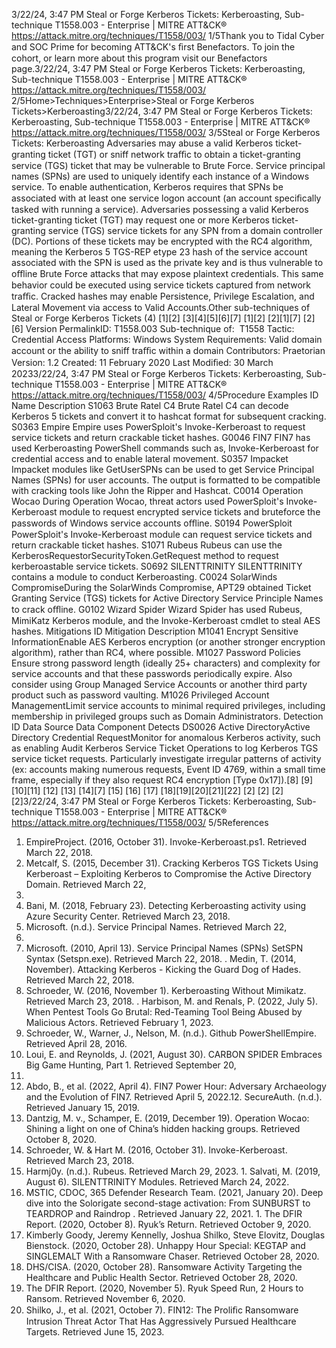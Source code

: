 3/22/24, 3:47 PM Steal or Forge Kerberos Tickets: Kerberoasting, Sub-technique T1558.003 - Enterprise | MITRE ATT&CK®
https://attack.mitre.org/techniques/T1558/003/ 1/5Thank you to Tidal Cyber and SOC Prime for becoming ATT&CK's ﬁrst Benefactors. To join the cohort, or learn more about this program visit our
Benefactors page.3/22/24, 3:47 PM Steal or Forge Kerberos Tickets: Kerberoasting, Sub-technique T1558.003 - Enterprise | MITRE ATT&CK®
https://attack.mitre.org/techniques/T1558/003/ 2/5Home>Techniques>Enterprise>Steal or Forge Kerberos Tickets>Kerberoasting3/22/24, 3:47 PM Steal or Forge Kerberos Tickets: Kerberoasting, Sub-technique T1558.003 - Enterprise | MITRE ATT&CK®
https://attack.mitre.org/techniques/T1558/003/ 3/5Steal or Forge Kerberos Tickets: Kerberoasting
Adversaries may abuse a valid Kerberos ticket-granting ticket (TGT) or sniff network traﬃc to obtain a ticket-granting service (TGS) ticket
that may be vulnerable to Brute Force.
Service principal names (SPNs) are used to uniquely identify each instance of a Windows service. To enable authentication, Kerberos
requires that SPNs be associated with at least one service logon account (an account speciﬁcally tasked with running a service).
Adversaries possessing a valid Kerberos ticket-granting ticket (TGT) may request one or more Kerberos ticket-granting service (TGS) service
tickets for any SPN from a domain controller (DC). Portions of these tickets may be encrypted with the RC4 algorithm, meaning the
Kerberos 5 TGS-REP etype 23 hash of the service account associated with the SPN is used as the private key and is thus vulnerable to oﬄine
Brute Force attacks that may expose plaintext credentials. 
This same behavior could be executed using service tickets captured from network traﬃc.
Cracked hashes may enable Persistence, Privilege Escalation, and Lateral Movement via access to Valid Accounts.Other sub-techniques of Steal or Forge Kerberos Tickets (4)
[1][2]
[3][4][5][6][7]
[1][2]
[2][1][7]
[2]
[6]
Version PermalinkID: T1558.003
Sub-technique of:  T1558
 
Tactic: Credential Access
 
Platforms: Windows
 
System Requirements: Valid domain account or the ability to sniff traﬃc within a domain
Contributors: Praetorian
Version: 1.2
Created: 11 February 2020
Last Modiﬁed: 30 March 20233/22/24, 3:47 PM Steal or Forge Kerberos Tickets: Kerberoasting, Sub-technique T1558.003 - Enterprise | MITRE ATT&CK®
https://attack.mitre.org/techniques/T1558/003/ 4/5Procedure Examples
ID Name Description
S1063 Brute Ratel C4 Brute Ratel C4 can decode Kerberos 5 tickets and convert it to hashcat format for subsequent cracking.
S0363 Empire Empire uses PowerSploit's Invoke-Kerberoast to request service tickets and return crackable ticket
hashes.
G0046 FIN7 FIN7 has used Kerberoasting PowerShell commands such as, Invoke-Kerberoast for credential
access and to enable lateral movement.
S0357 Impacket Impacket modules like GetUserSPNs can be used to get Service Principal Names (SPNs) for user
accounts. The output is formatted to be compatible with cracking tools like John the Ripper and
Hashcat.
C0014 Operation Wocao During Operation Wocao, threat actors used PowerSploit's Invoke-Kerberoast module to request
encrypted service tickets and bruteforce the passwords of Windows service accounts oﬄine.
S0194 PowerSploit PowerSploit's Invoke-Kerberoast module can request service tickets and return crackable ticket
hashes.
S1071 Rubeus Rubeus can use the KerberosRequestorSecurityToken.GetRequest method to request
kerberoastable service tickets.
S0692 SILENTTRINITY SILENTTRINITY contains a module to conduct Kerberoasting.
C0024 SolarWinds
CompromiseDuring the SolarWinds Compromise, APT29 obtained Ticket Granting Service (TGS) tickets for Active
Directory Service Principle Names to crack oﬄine.
G0102 Wizard Spider Wizard Spider has used Rubeus, MimiKatz Kerberos module, and the Invoke-Kerberoast cmdlet to steal
AES hashes.
Mitigations
ID Mitigation Description
M1041 Encrypt Sensitive
InformationEnable AES Kerberos encryption (or another stronger encryption algorithm), rather than RC4, where
possible.
M1027 Password Policies Ensure strong password length (ideally 25+ characters) and complexity for service accounts and that
these passwords periodically expire. Also consider using Group Managed Service Accounts or
another third party product such as password vaulting.
M1026 Privileged Account
ManagementLimit service accounts to minimal required privileges, including membership in privileged groups such
as Domain Administrators.
Detection
ID Data Source Data Component Detects
DS0026 Active DirectoryActive Directory
Credential RequestMonitor for anomalous Kerberos activity, such as enabling Audit Kerberos Service
Ticket Operations to log Kerberos TGS service ticket requests. Particularly investigate
irregular patterns of activity (ex: accounts making numerous requests, Event ID 4769,
within a small time frame, especially if they also request RC4 encryption [Type 0x17]).[8]
[9]
[10][11]
[12]
[13]
[14][7]
[15]
[16]
[17]
[18][19][20][21][22]
[2]
[2]
[2]
[2]3/22/24, 3:47 PM Steal or Forge Kerberos Tickets: Kerberoasting, Sub-technique T1558.003 - Enterprise | MITRE ATT&CK®
https://attack.mitre.org/techniques/T1558/003/ 5/5References
1. EmpireProject. (2016, October 31). Invoke-Kerberoast.ps1.
Retrieved March 22, 2018.
2. Metcalf, S. (2015, December 31). Cracking Kerberos TGS
Tickets Using Kerberoast – Exploiting Kerberos to
Compromise the Active Directory Domain. Retrieved March 22,
2018.
3. Bani, M. (2018, February 23). Detecting Kerberoasting activity
using Azure Security Center. Retrieved March 23, 2018.
4. Microsoft. (n.d.). Service Principal Names. Retrieved March 22,
2018.
5. Microsoft. (2010, April 13). Service Principal Names (SPNs)
SetSPN Syntax (Setspn.exe). Retrieved March 22, 2018.
 . Medin, T. (2014, November). Attacking Kerberos - Kicking the
Guard Dog of Hades. Retrieved March 22, 2018.
7. Schroeder, W. (2016, November 1). Kerberoasting Without
Mimikatz. Retrieved March 23, 2018.
 . Harbison, M. and Renals, P. (2022, July 5). When Pentest Tools
Go Brutal: Red-Teaming Tool Being Abused by Malicious
Actors. Retrieved February 1, 2023.
9. Schroeder, W., Warner, J., Nelson, M. (n.d.). Github
PowerShellEmpire. Retrieved April 28, 2016.
10. Loui, E. and Reynolds, J. (2021, August 30). CARBON SPIDER
Embraces Big Game Hunting, Part 1. Retrieved September 20,
2021.
11. Abdo, B., et al. (2022, April 4). FIN7 Power Hour: Adversary
Archaeology and the Evolution of FIN7. Retrieved April 5,
2022.12. SecureAuth. (n.d.). Retrieved January 15, 2019.
13. Dantzig, M. v., Schamper, E. (2019, December 19). Operation
Wocao: Shining a light on one of China’s hidden hacking
groups. Retrieved October 8, 2020.
14. Schroeder, W. & Hart M. (2016, October 31). Invoke-Kerberoast.
Retrieved March 23, 2018.
15. Harmj0y. (n.d.). Rubeus. Retrieved March 29, 2023.
1 . Salvati, M. (2019, August 6). SILENTTRINITY Modules.
Retrieved March 24, 2022.
17. MSTIC, CDOC, 365 Defender Research Team. (2021, January
20). Deep dive into the Solorigate second-stage activation:
From SUNBURST to TEARDROP and Raindrop . Retrieved
January 22, 2021.
1 . The DFIR Report. (2020, October 8). Ryuk’s Return. Retrieved
October 9, 2020.
19. Kimberly Goody, Jeremy Kennelly, Joshua Shilko, Steve
Elovitz, Douglas Bienstock. (2020, October 28). Unhappy Hour
Special: KEGTAP and SINGLEMALT With a Ransomware
Chaser. Retrieved October 28, 2020.
20. DHS/CISA. (2020, October 28). Ransomware Activity
Targeting the Healthcare and Public Health Sector. Retrieved
October 28, 2020.
21. The DFIR Report. (2020, November 5). Ryuk Speed Run, 2
Hours to Ransom. Retrieved November 6, 2020.
22. Shilko, J., et al. (2021, October 7). FIN12: The Proliﬁc
Ransomware Intrusion Threat Actor That Has Aggressively
Pursued Healthcare Targets. Retrieved June 15, 2023.